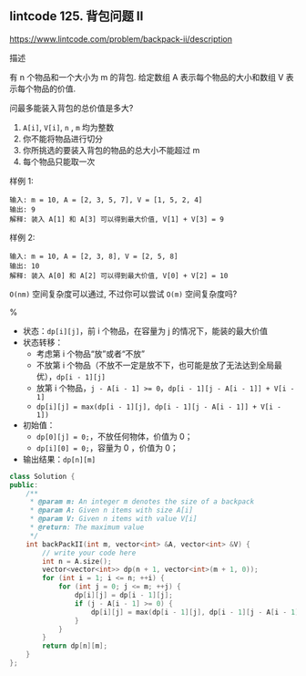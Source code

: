 ## lintcode 125. 背包问题 II

https://www.lintcode.com/problem/backpack-ii/description

描述

有 n 个物品和一个大小为 m 的背包. 给定数组 A 表示每个物品的大小和数组 V 表示每个物品的价值.

问最多能装入背包的总价值是多大?

1. `A[i]`, `V[i]`, `n` , `m` 均为整数
2. 你不能将物品进行切分
3. 你所挑选的要装入背包的物品的总大小不能超过 m
4. 每个物品只能取一次

样例 1:

```
输入: m = 10, A = [2, 3, 5, 7], V = [1, 5, 2, 4]
输出: 9
解释: 装入 A[1] 和 A[3] 可以得到最大价值, V[1] + V[3] = 9 
```

样例 2:

```
输入: m = 10, A = [2, 3, 8], V = [2, 5, 8]
输出: 10
解释: 装入 A[0] 和 A[2] 可以得到最大价值, V[0] + V[2] = 10
```

`O(nm)` 空间复杂度可以通过, 不过你可以尝试 `O(m)` 空间复杂度吗?

%

- 状态：`dp[i][j]`，前 i 个物品，在容量为 j 的情况下，能装的最大价值
- 状态转移：
  - 考虑第 i 个物品“放”或者“不放”
  - 不放第 i 个物品（不放不一定是放不下，也可能是放了无法达到全局最优），`dp[i - 1][j]`
  - 放第 i 个物品，`j - A[i - 1] >= 0`，`dp[i - 1][j - A[i - 1]] + V[i - 1]`
  - `dp[i][j] = max(dp[i - 1][j], dp[i - 1][j - A[i - 1]] + V[i - 1])`
- 初始值：
  - `dp[0][j] = 0;`，不放任何物体，价值为 0；
  - `dp[i][0] = 0;`，容量为 0 ，价值为 0；
- 输出结果：`dp[n][m]`

```cpp
class Solution {
public:
    /**
     * @param m: An integer m denotes the size of a backpack
     * @param A: Given n items with size A[i]
     * @param V: Given n items with value V[i]
     * @return: The maximum value
     */
    int backPackII(int m, vector<int> &A, vector<int> &V) {
        // write your code here
        int n = A.size();
        vector<vector<int>> dp(n + 1, vector<int>(m + 1, 0));
        for (int i = 1; i <= n; ++i) {
            for (int j = 0; j <= m; ++j) {
                dp[i][j] = dp[i - 1][j];
                if (j - A[i - 1] >= 0) {
                    dp[i][j] = max(dp[i - 1][j], dp[i - 1][j - A[i - 1]] + V[i - 1]);
                }
            }
        }
        return dp[n][m];
    }
};
```

